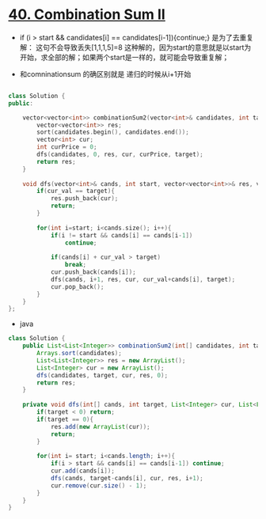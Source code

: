 # [40. Combination Sum II](https://leetcode.com/problems/combination-sum-ii/)

* if (i > start && candidates[i] == candidates[i-1]){continue;} 是为了去重复解： 这句不会导致丢失[1,1,1,5]=8 这种解的，因为start的意思就是以start为开始，求全部的解；如果两个start是一样的，就可能会导致重复解；

* 和comninationsum 的确区别就是 递归的时候从i+1开始

```c++

class Solution {
public:

    vector<vector<int>> combinationSum2(vector<int>& candidates, int target) {
        vector<vector<int>> res;
        sort(candidates.begin(), candidates.end());
        vector<int> cur;
        int curPrice = 0;
        dfs(candidates, 0, res, cur, curPrice, target);
        return res;
    }
    
    void dfs(vector<int>& cands, int start, vector<vector<int>>& res, vector<int>& cur, int cur_val, int target){
        if(cur_val == target){
            res.push_back(cur);
            return;
        }
        
        for(int i=start; i<cands.size(); i++){
            if(i != start && cands[i] == cands[i-1]) 
                continue;
            
            if(cands[i] + cur_val > target) 
                break;
            cur.push_back(cands[i]);
            dfs(cands, i+1, res, cur, cur_val+cands[i], target);
            cur.pop_back();
        }
    }
};

```

* java

```java
class Solution {
    public List<List<Integer>> combinationSum2(int[] candidates, int target) {
        Arrays.sort(candidates);
        List<List<Integer>> res = new ArrayList();
        List<Integer> cur = new ArrayList();
        dfs(candidates, target, cur, res, 0);
        return res;
    }
    
    private void dfs(int[] cands, int target, List<Integer> cur, List<List<Integer>> res, int start){
        if(target < 0) return;
        if(target == 0){
            res.add(new ArrayList(cur));
            return;
        }
        
        for(int i= start; i<cands.length; i++){
            if(i > start && cands[i] == cands[i-1]) continue;
            cur.add(cands[i]);
            dfs(cands, target-cands[i], cur, res, i+1);
            cur.remove(cur.size() - 1);
        }
    }
}
```
